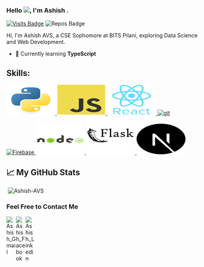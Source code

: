 ### Hello <img src="https://media.giphy.com/media/hvRJCLFzcasrR4ia7z/giphy.gif" width="25px">, I'm Ashish .

[![Visits Badge](https://badges.pufler.dev/visits/Ashish-AVS/Ashish-AVS)](https://github.com/Ashish-AVS/Ashish-AVS?color=blue)
![Repos Badge](https://badges.pufler.dev/repos/Ashish-AVS?color=red)


Hi, I'm Ashish AVS, a CSE Sophomore at BITS Pilani, exploring Data Science and Web Development.

- 🌱 Currently learning **TypeScript** 
## Skills:

<div>
<a href="https://www.python.org" target="_blank"> 
    <img src="https://raw.githubusercontent.com/devicons/devicon/master/icons/python/python-original.svg" alt="python" width="128"  height="80"/>
</a>
<a href="https://developer.mozilla.org/en-US/docs/Web/JavaScript" target="_blank"> 
    <img src="https://raw.githubusercontent.com/devicons/devicon/master/icons/javascript/javascript-original.svg" alt="javascript" width="128"  height="80"/>
</a>
<a href="https://reactjs.org/" target="_blank"> 
    <img src="https://raw.githubusercontent.com/devicons/devicon/master/icons/react/react-original-wordmark.svg" alt="react" width="128"  height="80"/>
</a> 
<a href="https://git-scm.com/" target="_blank"> 
    <img src="https://www.vectorlogo.zone/logos/git-scm/git-scm-icon.svg" alt="git" width="128"  height="80"/>
</a>
<a href="" target="_blank"> 
  <img alt="Firebase" width="128"  height="80"src="https://www.vectorlogo.zone/logos/firebase/firebase-icon.svg">
</a>
<a href="https://nodejs.org" target="_blank"> 
    <img width="128"  height="80" src="https://raw.githubusercontent.com/devicons/devicon/master/icons/nodejs/nodejs-original-wordmark.svg" alt="nodejs" width="40" height="40"/>

 <a title="Armin Ronacher, Copyrighted free use, via Wikimedia Commons" href="https://commons.wikimedia.org/wiki/File:Flask_logo.svg">
   <img  width="128"  height="100" alt="Flask logo" src="https://github.com/devicons/devicon/blob/master/icons/flask/flask-original-wordmark.svg">
 </a>
    
<a title="ZEIT, CC BY-SA 4.0 &lt;https://creativecommons.org/licenses/by-sa/4.0&gt;, via Wikimedia Commons" href="https://nextjs.org/">
    <img src='https://github.com/devicons/devicon/blob/master/icons/nextjs/nextjs-original.svg' width="128"  height="80" >
</a>
    
</div>

## 📈 My GitHub Stats

<p>&nbsp;<img align="center" src="https://github-readme-stats.vercel.app/api?username=Ashish-AVS&show_icons=true&locale=en" alt="Ashish-AVS" /></p>

### Feel Free to Contact Me

[<img align="left" alt="Ashish_Gmail" width=25px src="https://www.vectorlogo.zone/logos/gmail/gmail-icon.svg">](mailto:avsashish9@gmail.com)
[<img align="left" alt="Ashish_Facebook" width=25px src="https://www.vectorlogo.zone/logos/facebook/facebook-icon.svg">](https://www.facebook.com/avsashish/)
[<img align="left" alt="Ashish_Linkedin" width=25px src="https://www.vectorlogo.zone/logos/linkedin/linkedin-icon.svg">](https://www.linkedin.com/in/ashishavs/)
<!--
**Ashish-AVS/Ashish-AVS** is a ✨ _special_ ✨ repository because its `README.md` (this file) appears on your GitHub profile.

Here are some ideas to get you started:

- 🔭 I’m currently working on ...
- 🌱 I’m currently learning ...
- 👯 I’m looking to collaborate on ...
- 🤔 I’m looking for help with ...
- 💬 Ask me about ...
- 📫 How to reach me: ...
- 😄 Pronouns: ...
- ⚡ Fun fact: ...
-->
